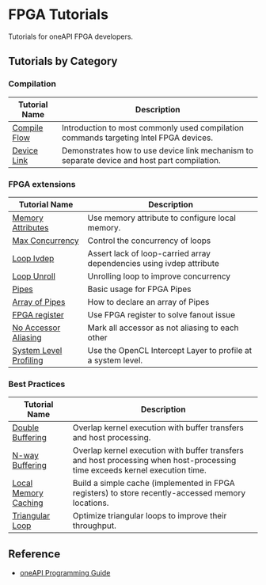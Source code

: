 # FPGA Tutorials

Tutorials for oneAPI FPGA developers.

## Tutorials by Category

### Compilation

| Tutorial Name                         | Description                                                                                 |
|---------------------------------------|---------------------------------------------------------------------------------------------|
| [Compile Flow](./Compilation/compile_flow)  | Introduction to most commonly used compilation commands targeting Intel FPGA devices.       |
| [Device Link](./Compilation/device_link)   | Demonstrates how to use device link mechanism to separate device and host part compilation. |



### FPGA extensions

| Tutorial Name          | Description                                     |
|------------------------|-------------------------------------------------|
| [Memory Attributes](./FPGAExtensions/MemoryAttributes/memory_attributes_overview)     | Use memory attribute to configure local memory. |
| [Max Concurrency](./FPGAExtensions/LoopAttributes/max_concurrency)         | Control the concurrency of loops                |
| [Loop Ivdep](./FPGAExtensions/LoopAttributes/loop_ivdep)             | Assert lack of loop-carried array dependencies using ivdep attribute   |
| [Loop Unroll](./FPGAExtensions/LoopAttributes/loop_unroll)            | Unrolling loop to improve concurrency           |
| [Pipes](./FPGAExtensions/Pipes/pipes)                                 | Basic usage for FPGA Pipes                      |
| [Array of Pipes](./FPGAExtensions/Pipes/pipe_array)                   | How to declare an array of Pipes                |
| [FPGA register](./FPGAExtensions/Other/fpga_register)                 | Use FPGA register to solve fanout issue         |
| [No Accessor Aliasing](./FPGAExtensions/Other/no_accessor_aliasing)   | Mark all accessor as not aliasing to each other |
| [System Level Profiling](./FPGAExtensions/Other/system_profiling)     | Use the OpenCL Intercept Layer to profile at a system level.             |



### Best Practices
| Tutorial Name        | Description                                                                                      |
|----------------------|--------------------------------------------------------------------------------------------------|
| [Double Buffering](./BestPractices/double_buffering)      | Overlap kernel execution with buffer transfers and host processing.                  |
| [N-way Buffering](./BestPractices/n_way_buffering)      | Overlap kernel execution with buffer transfers and host processing when host-processing time exceeds kernel execution time.                   |
| [Local Memory Caching](./BestPractices/local_memory_cache) | Build a simple cache (implemented in FPGA registers) to store recently-accessed memory locations. |
| [Triangular Loop](./BestPractices/triangular_loop)      | Optimize triangular loops to improve their throughput.                  |


## Reference

- [oneAPI Programming Guide](https://software.intel.com/en-us/download/intel-oneapi-programming-guide)
